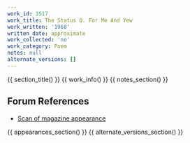 ```yaml
---
work_id: 3517
work_title: The Status Q. For Me And Yew
work_written: '1968'
written_date: approximate
work_collected: 'no'
work_category: Poem
notes: null
alternate_versions: []
---
```


{{ section_title() }}
{{ work_info() }}
{{ notes_section() }}
## Forum References
- [Scan of magazine appearance](https://bukowskiforum.com/showthread.php?t=2689)

{{ appearances_section() }}
{{ alternate_versions_section() }}
